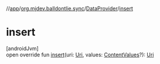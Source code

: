 //[app](../../../index.md)/[org.mjdev.balldontlie.sync](../index.md)/[DataProvider](index.md)/[insert](insert.md)

# insert

[androidJvm]\
open override fun [insert](insert.md)(uri: [Uri](https://developer.android.com/reference/kotlin/android/net/Uri.html), values: [ContentValues](https://developer.android.com/reference/kotlin/android/content/ContentValues.html)?): [Uri](https://developer.android.com/reference/kotlin/android/net/Uri.html)
